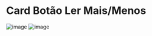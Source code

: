 # Card Botão Ler Mais/Menos
![image](https://github.com/mickeiasdev/Card-Botao-Ler-Mais-Menos/assets/130601846/aa8c3df0-e44f-4e06-904b-a8346e3b22dc)
![image](https://github.com/mickeiasdev/Card-Botao-Ler-Mais-Menos/assets/130601846/1de99512-0a3c-4008-9689-2236f695810b)

